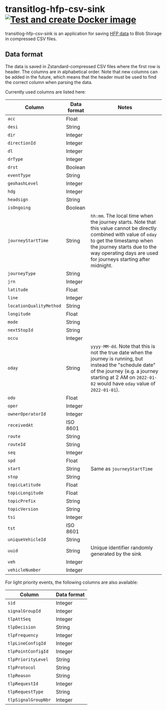 # transitlog-hfp-csv-sink [![Test and create Docker image](https://github.com/HSLdevcom/transitlog-hfp-csv-sink/actions/workflows/test-and-build.yml/badge.svg)](https://github.com/HSLdevcom/transitlog-hfp-csv-sink/actions/workflows/test-and-build.yml)

transitlog-hfp-csv-sink is an application for saving [HFP data](https://digitransit.fi/en/developers/apis/4-realtime-api/vehicle-positions/) to Blob Storage in compressed CSV files.

## Data format

The data is saved in Zstandard-compressed CSV files where the first row is header. The columns are in alphabetical order. Note that new columns can be added in the future, which means that the header must be used to find the correct column when parsing the data. 

Currently used columns are listed here:

| Column                  | Data format | Notes
| ----------------------- | ----------- | ------------------
| `acc`                   | Float       |
| `desi`                  | String      |
| `dir`                   | Integer     |
| `directionId`           | Integer     |
| `dl`                    | Integer     |
| `drType`                | Integer     |
| `drst`                  | Boolean     |
| `eventType`             | String      |
| `geohashLevel`          | Integer     |
| `hdg`                   | Integer     |
| `headsign`              | String      |
| `isOngoing`             | Boolean     |
| `journeyStartTime`      | String      | `hh:mm`. The local time when the journey starts. Note that this value cannot be directly combined with value of `oday` to get the timestamp when the journey starts due to the way operating days are used for journeys starting after midnight.
| `journeyType`           | String      |
| `jrn`                   | Integer     |
| `latitude`              | Float       |
| `line`                  | Integer     |
| `locationQualityMethod` | String      |
| `longitude`             | Float       |
| `mode`                  | String      |
| `nextStopId`            | String      |
| `occu`                  | Integer     |
| `oday`                  | String      | `yyyy-MM-dd`. Note that this is not the true date when the journey is running, but instead the "schedule date" of the journey (e.g. a journey starting at 2 AM on `2022-01-02` would have `oday` value of `2022-01-01`).
| `odo`                   | Float       |
| `oper`                  | Integer     |
| `ownerOperatorId`       | Integer     |
| `receivedAt`            | ISO 8601    |
| `route`                 | String      |
| `routeId`               | String      |
| `seq`                   | Integer     |
| `spd`                   | Float       |
| `start`                 | String      | Same as `journeyStartTime`
| `stop`                  | String      |
| `topicLatitude`         | Float       |
| `topicLongitude`        | Float       |
| `topicPrefix`           | String      |
| `topicVersion`          | String      |
| `tsi`                   | Integer     |
| `tst`                   | ISO 8601    |
| `uniqueVehicleId`       | String      |
| `uuid`                  | String      | Unique identifier randomly generated by the sink
| `veh`                   | Integer     |
| `vehicleNumber`         | Integer     |

For light priority events, the following columns are also available:

| Column                  | Data format
| ----------------------- | ----------------------------
| `sid`                   | Integer
| `signalGroupId`         | Integer
| `tlpAttSeq`             | Integer
| `tlpDecision`           | String
| `tlpFrequency`          | Integer
| `tlpLineConfigId`       | Integer
| `tlpPointConfigId`      | Integer
| `tlpPriorityLevel`      | String
| `tlpProtocol`           | String
| `tlpReason`             | String
| `tlpRequestId`          | Integer
| `tlpRequestType`        | String
| `tlpSignalGroupNbr`     | Integer

